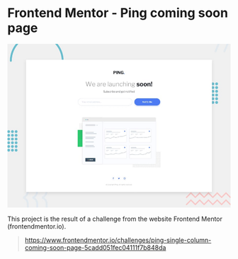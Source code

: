 # Frontend Mentor - Ping coming soon page

![Design preview for the Ping coming soon page coding challenge](./design/desktop-preview.jpg)

This project is the result of a challenge from the website Frontend Mentor (frontendmentor.io).

> https://www.frontendmentor.io/challenges/ping-single-column-coming-soon-page-5cadd051fec04111f7b848da
